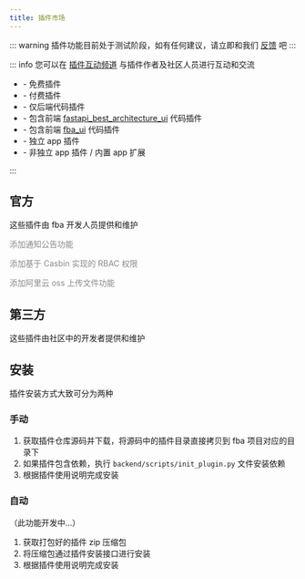 ```yaml
---
title: 插件市场
---
```


::: warning
插件功能目前处于测试阶段，如有任何建议，请立即和我们 [反馈](https://discord.com/channels/1185035164577972344/1332032404663046204)
吧
:::

::: info
您可以在 [插件互动频道](https://discord.gg/5SDAZgDya9) 与插件作者及社区人员进行互动和交流

- <Badge type="info" text="free" /> - 免费插件
- <Badge type="danger" text="pay" /> - 付费插件
- <Badge type="tip" text="fba" /> - 仅后端代码插件
- <Badge text="fba-arco" color="#4582ff"/> - 包含前端 [fastapi_best_architecture_ui](https://github.com/fastapi-practices/fastapi_best_architecture_ui) 代码插件
- <Badge text="fba-vben" color="#c178ec"/> - 包含前端 [fba_ui](https://github.com/fastapi-practices/fba_ui) 代码插件
- <Badge text="app" color="#D6DD59"/> - 独立 app 插件
- <Badge text="app-extra" color="#59C7DD"/> - 非独立 app 插件 / 内置 app 扩展

:::

## 官方

这些插件由 fba 开发人员提供和维护

<CardGrid>
  <LinkCard icon="fe:notice-active" title="通知公告" href="https://discord.com/channels/1185035164577972344/1336557178437373984">
    <p style="color: #898989;">添加通知公告功能</p>
    <span>
    <Badge type="info" text="free" />
    <Badge type="tip" text="fba" />
    <Badge text="app-extra" color="#59C7DD"/>
    </span>
  </LinkCard>
  <LinkCard icon="solar:user-check-bold" title="Casbin-RBAC" href="https://discord.com/channels/1185035164577972344/1340300371251302451">
    <p style="color: #898989;">添加基于 Casbin 实现的 RBAC 权限</p>
    <span>
    <Badge type="info" text="free" />
    <Badge type="tip" text="fba" />
    <Badge text="app-extra" color="#59C7DD"/>
    </span>
  </LinkCard>
  <LinkCard icon="ant-design:aliyun-outlined" title="阿里云 oss" href="https://discord.com/channels/1185035164577972344/1342478204400832593">
    <p style="color: #898989;">添加阿里云 oss 上传文件功能</p>
    <span>
    <Badge type="info" text="free" />
    <Badge type="tip" text="fba" />
    <Badge text="app-extra" color="#59C7DD"/>
    </span>
  </LinkCard>
</CardGrid>

## 第三方

这些插件由社区中的开发者提供和维护

<CardGrid>
  <Card title="空空如也">
  </Card>
</CardGrid>

## 安装

插件安装方式大致可分为两种

### 手动

1. 获取插件仓库源码并下载，将源码中的插件目录直接拷贝到 fba 项目对应的目录下
2. 如果插件包含依赖，执行 `backend/scripts/init_plugin.py` 文件安装依赖
3. 根据插件使用说明完成安装

### 自动

（此功能开发中...）

1. 获取打包好的插件 zip 压缩包
2. 将压缩包通过插件安装接口进行安装
3. 根据插件使用说明完成安装
